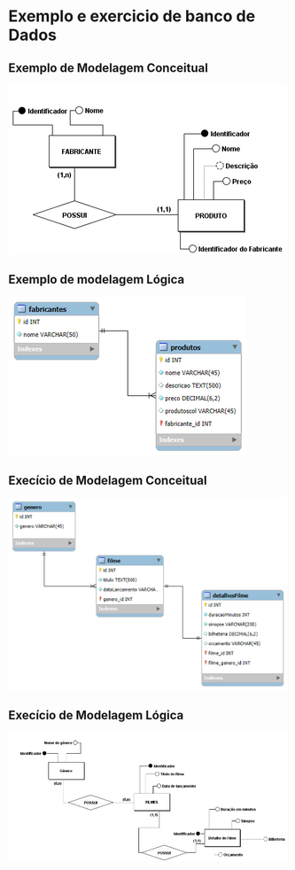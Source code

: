 # Exemplo e exercicio de banco de Dados

## Exemplo de Modelagem Conceitual

![Emtidades, atributos e relacionamento](modelagem-conceitual/modelo-conceitual.png)



## Exemplo de modelagem Lógica

![Tabela, colunas e relacionamento](modelagem-conceitual/modelagem-logico/modelo-logico.png)


## Execício de Modelagem Conceitual

![Tabela, colunas e relacionamento](exercicio-de-modelagem/medelo-logico.png)


## Execício de Modelagem Lógica

![Tabela, colunas e relacionamento](exercicio-de-modelagem/modelagem-conceitual/01-modelagem-conceitual.png)